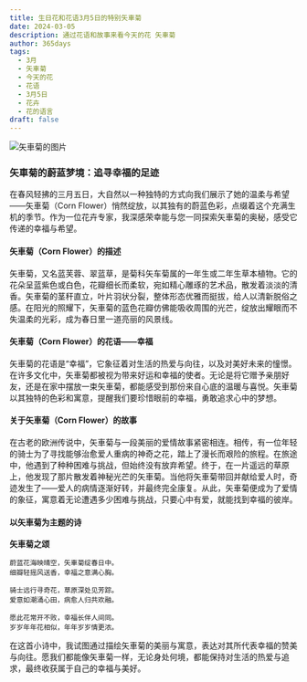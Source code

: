```yaml
---
title: 生日花和花语3月5日的特别矢車菊
date: 2024-03-05
description: 通过花语和故事来看今天的花 矢車菊
author: 365days
tags:
  - 3月
  - 矢車菊
  - 今天的花
  - 花语
  - 3月5日
  - 花卉
  - 花的语言
draft: false
---
```


![矢車菊的图片](https://cdn.pixabay.com/photo/2019/05/24/02/20/the-idyll-4225323_1280.jpg#center#center)


### 矢車菊的蔚蓝梦境：追寻幸福的足迹

在春风轻拂的三月五日，大自然以一种独特的方式向我们展示了她的温柔与希望——矢車菊（Corn Flower）悄然绽放，以其独有的蔚蓝色彩，点缀着这个充满生机的季节。作为一位花卉专家，我深感荣幸能与您一同探索矢車菊的奥秘，感受它传递的幸福与希望。

#### 矢車菊（Corn Flower）的描述

矢車菊，又名蓝芙蓉、翠蓝草，是菊科矢车菊属的一年生或二年生草本植物。它的花朵呈蓝紫色或白色，花瓣细长而柔软，宛如精心雕琢的艺术品，散发着淡淡的清香。矢車菊的茎秆直立，叶片羽状分裂，整体形态优雅而挺拔，给人以清新脱俗之感。在阳光的照耀下，矢車菊的蓝色花瓣仿佛能吸收周围的光芒，绽放出耀眼而不失温柔的光彩，成为春日里一道亮丽的风景线。

#### 矢車菊（Corn Flower）的花语——幸福

矢車菊的花语是“幸福”，它象征着对生活的热爱与向往，以及对美好未来的憧憬。在许多文化中，矢車菊都被视为带来好运和幸福的使者。无论是将它赠予亲朋好友，还是在家中摆放一束矢車菊，都能感受到那份来自心底的温暖与喜悦。矢車菊以其独特的色彩和寓意，提醒我们要珍惜眼前的幸福，勇敢追求心中的梦想。

#### 关于矢車菊（Corn Flower）的故事

在古老的欧洲传说中，矢車菊与一段美丽的爱情故事紧密相连。相传，有一位年轻的骑士为了寻找能够治愈爱人重病的神奇之花，踏上了漫长而艰险的旅程。在旅途中，他遇到了种种困难与挑战，但始终没有放弃希望。终于，在一片遥远的草原上，他发现了那片散发着神秘光芒的矢車菊。当他将矢車菊带回并献给爱人时，奇迹发生了——爱人的病情逐渐好转，并最终完全康复。从此，矢車菊便成为了爱情的象征，寓意着无论遭遇多少困难与挑战，只要心中有爱，就能找到幸福的彼岸。

#### 以矢車菊为主题的诗

**矢車菊之颂**

	蔚蓝花海映晴空，矢車菊绽春日中。  
	细瓣轻摇风送香，幸福之意满心胸。
	
	骑士远行寻奇花，草原深处见芳踪。  
	爱意如潮涌心田，病愈人归共欢融。
	
	愿此花常开不败，幸福长伴人间同。  
	岁岁年年花相似，年年岁岁情更浓。

在这首小诗中，我试图通过描绘矢車菊的美丽与寓意，表达对其所代表幸福的赞美与向往。愿我们都能像矢車菊一样，无论身处何境，都能保持对生活的热爱与追求，最终收获属于自己的幸福与美好。
